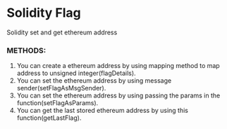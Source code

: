 
# Solidity Flag

Solidity set and get ethereum address

### METHODS:

1. You can create a ethereum address by using mapping method to map address to unsigned integer(flagDetails).
2. You can set the ethereum address by using message sender(setFlagAsMsgSender).
3. You can set the ethereum address by using passing the params in the function(setFlagAsParams).
4. You can get the last stored ethereum address by using this function(getLastFlag).

